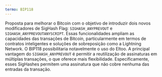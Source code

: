 ```yaml
---
termo: BIP118
---
```


Proposta para melhorar o Bitcoin com o objetivo de introduzir dois novos modificadores de SigHash Flag: `SIGHASH_ANYPREVOUT` e `SIGHASH_ANYPREVOUTANYSCRIPT`. Essas funcionalidades ampliam as capacidades das transações de Bitcoin, particularmente em termos de contratos inteligentes e soluções de sobreposição como a Lightning Network. O BIP118 possibilitaria notavelmente o uso do Eltoo. A principal vantagem do `SIGHASH_ANYPREVOUT` é permitir a reutilização de assinaturas em múltiplas transações, o que oferece mais flexibilidade. Especificamente, esses SigHashes permitem uma assinatura que não cobre nenhuma das entradas da transação.